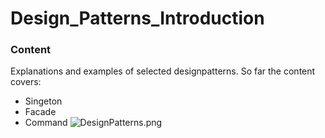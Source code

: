 # Design_Patterns_Introduction
### Content
Explanations and examples of selected designpatterns.
So far the content covers:
- Singeton
- Facade
- Command
![DesignPatterns.png](/Design_Patterns_Introduction/DesignPatterns.png)
